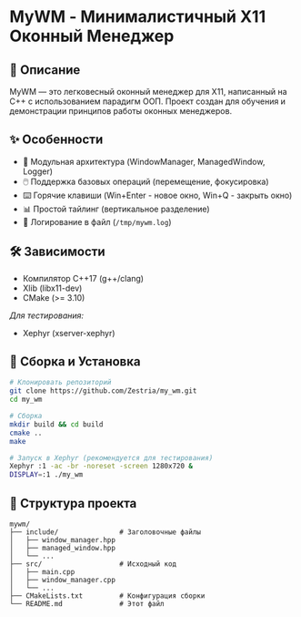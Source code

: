 # MyWM - Минималистичный X11 Оконный Менеджер

## 📝 Описание

MyWM — это легковесный оконный менеджер для X11, написанный на C++ с использованием парадигм ООП. Проект создан для обучения и демонстрации принципов работы оконных менеджеров.

## ✨ Особенности

- 🧩 Модульная архитектура (WindowManager, ManagedWindow, Logger)
- 🖱️ Поддержка базовых операций (перемещение, фокусировка)
- ⌨️ Горячие клавиши (Win+Enter - новое окно, Win+Q - закрыть окно)
- 📊 Простой тайлинг (вертикальное разделение)
- 📝 Логирование в файл (`/tmp/mywm.log`)

## 🛠️ Зависимости

- Компилятор C++17 (g++/clang)
- Xlib (libx11-dev)
- CMake (>= 3.10)

*Для тестирования:*
- Xephyr (xserver-xephyr)

## 🚀 Сборка и Установка

```bash
# Клонировать репозиторий
git clone https://github.com/Zestria/my_wm.git
cd my_wm

# Сборка
mkdir build && cd build
cmake ..
make

# Запуск в Xephyr (рекомендуется для тестирования)
Xephyr :1 -ac -br -noreset -screen 1280x720 &
DISPLAY=:1 ./my_wm
```

## 📂 Структура проекта
    mywm/
    ├── include/               # Заголовочные файлы
    │   ├── window_manager.hpp
    │   ├── managed_window.hpp
    │   └── ...
    ├── src/                   # Исходный код
    │   ├── main.cpp
    │   ├── window_manager.cpp
    │   └── ...
    ├── CMakeLists.txt         # Конфигурация сборки
    └── README.md              # Этот файл
